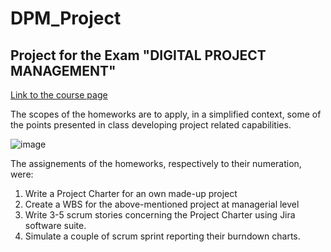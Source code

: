 # DPM_Project
## Project for the Exam "DIGITAL PROJECT MANAGEMENT" 

[Link to the course page](http://emanueledellavalle.org/teaching/digital-project-management-2020-21/)

The scopes of the homeworks are to apply, in a simplified context, some of the points presented in class developing project related capabilities.

![image](https://user-images.githubusercontent.com/37812489/128361043-b2aeae23-db8a-4582-84e1-e9c458cfe2c6.png)

The assignements of the homeworks, respectively to their numeration, were:

1. Write a Project Charter for an own made-up project
2. Create a WBS for the above-mentioned project at managerial level
3. Write 3-5 scrum stories concerning the Project Charter using Jira software suite.
4. Simulate a couple of scrum sprint reporting their burndown charts.

